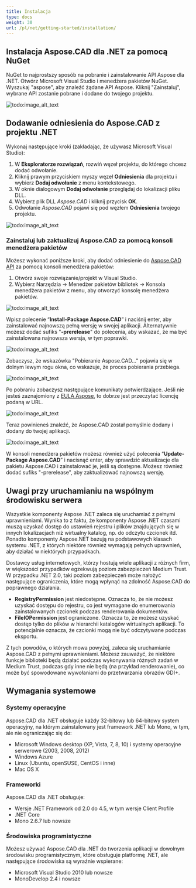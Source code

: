 ```yaml
---
title: Instalacja
type: docs
weight: 30
url: /pl/net/getting-started/installation/
---
```


## **Instalacja Aspose.CAD dla .NET za pomocą NuGet**

NuGet to najprostszy sposób na pobranie i zainstalowanie API Aspose dla .NET. Otwórz Microsoft Visual Studio i menedżera pakietów NuGet. Wyszukaj "aspose", aby znaleźć żądane API Aspose. Kliknij "Zainstaluj", wybrane API zostanie pobrane i dodane do twojego projektu.

![todo:image_alt_text](/_assets/install/installation_1.png)

## **Dodawanie odniesienia do Aspose.CAD z projektu .NET**

Wykonaj następujące kroki (zakładając, że używasz Microsoft Visual Studio):

1. W **Eksploratorze rozwiązań**, rozwiń węzeł projektu, do którego chcesz dodać odwołanie.
1. Kliknij prawym przyciskiem myszy węzeł **Odniesienia** dla projektu i wybierz **Dodaj odwołanie** z menu kontekstowego.
1. W oknie dialogowym **Dodaj odwołanie** przeglądaj do lokalizacji pliku DLL.
1. Wybierz plik DLL *Aspose.CAD* i kliknij przycisk **OK**.
1. Odwołanie *Aspose.CAD* pojawi się pod węzłem **Odniesienia** twojego projektu.

![todo:image_alt_text](/_assets/install/installation_2.png)

### **Zainstaluj lub zaktualizuj Aspose.CAD za pomocą konsoli menedżera pakietów**

Możesz wykonać poniższe kroki, aby dodać odniesienie do [Aspose.CAD API](https://www.nuget.org/packages/Aspose.CAD/) za pomocą konsoli menedżera pakietów:

1. Otwórz swoje rozwiązanie/projekt w Visual Studio.
1. Wybierz Narzędzia -> Menedżer pakietów bibliotek -> Konsola menedżera pakietów z menu, aby otworzyć konsolę menedżera pakietów.

![todo:image_alt_text](/_assets/install/installation_3.png)

Wpisz polecenie “**Install-Package Aspose.CAD**” i naciśnij enter, aby zainstalować najnowszą pełną wersję w swojej aplikacji. Alternatywnie możesz dodać sufiks "**-prerelease**" do polecenia, aby wskazać, że ma być zainstalowana najnowsza wersja, w tym poprawki.

![todo:image_alt_text](/_assets/install/installation_4.png)

Zobaczysz, że wskazówka "Pobieranie Aspose.CAD..." pojawia się w dolnym lewym rogu okna, co wskazuje, że proces pobierania przebiega.

![todo:image_alt_text](/_assets/install/installation_5.png)

Po pobraniu zobaczysz następujące komunikaty potwierdzające. Jeśli nie jesteś zaznajomiony z [EULA Aspose](https://about.aspose.com/legal/eula), to dobrze jest przeczytać licencję podaną w URL.

![todo:image_alt_text](/_assets/install/installation_6.png)

Teraz powinieneś znaleźć, że Aspose.CAD został pomyślnie dodany i dodany do twojej aplikacji.

![todo:image_alt_text](/_assets/install/installation_7.png)

W konsoli menedżera pakietów możesz również użyć polecenia “**Update-Package Aspose.CAD**” i nacisnąć enter, aby sprawdzić aktualizacje dla pakietu Aspose.CAD i zainstalować je, jeśli są dostępne. Możesz również dodać sufiks "-prerelease", aby zaktualizować najnowszą wersję.

## **Uwagi przy uruchamianiu na wspólnym środowisku serwera**

Wszystkie komponenty Aspose .NET zaleca się uruchamiać z pełnymi uprawnieniami. Wynika to z faktu, że komponenty Aspose .NET czasami muszą uzyskać dostęp do ustawień rejestru i plików znajdujących się w innych lokalizacjach niż wirtualny katalog, np. do odczytu czcionek itd. Ponadto komponenty Aspose.NET bazują na podstawowych klasach systemu .NET, z których niektóre również wymagają pełnych uprawnień, aby działać w niektórych przypadkach.

Dostawcy usług internetowych, którzy hostują wiele aplikacji z różnych firm, w większości przypadków egzekwują poziom zabezpieczeń Medium Trust. W przypadku .NET 2.0, taki poziom zabezpieczeń może nałożyć następujące ograniczenia, które mogą wpłynąć na zdolność Aspose.CAD do poprawnego działania.

- **RegistryPermission** jest niedostępne. Oznacza to, że nie możesz uzyskać dostępu do rejestru, co jest wymagane do enumerowania zainstalowanych czcionek podczas renderowania dokumentów.
- **FileIOPermission** jest ograniczone. Oznacza to, że możesz uzyskać dostęp tylko do plików w hierarchii katalogów wirtualnych aplikacji. To potencjalnie oznacza, że czcionki mogą nie być odczytywane podczas eksportu.

Z tych powodów, o których mowa powyżej, zaleca się uruchamianie Aspose.CAD z pełnymi uprawnieniami. Możesz zauważyć, że niektóre funkcje biblioteki będą działać podczas wykonywania różnych zadań w Medium Trust, podczas gdy inne nie będą (na przykład renderowanie), co może być spowodowane wywołaniami do przetwarzania obrazów GDI+.

## **Wymagania systemowe**

### **Systemy operacyjne**

Aspose.CAD dla .NET obsługuje każdy 32-bitowy lub 64-bitowy system operacyjny, na którym zainstalowany jest framework .NET lub Mono, w tym, ale nie ograniczając się do:

- Microsoft Windows desktop (XP, Vista, 7, 8, 10) i systemy operacyjne serwerowe (2003, 2008, 2012)
- Windows Azure
- Linux (Ubuntu, openSUSE, CentOS i inne)
- Mac OS X

### **Frameworki**

Aspose.CAD dla .NET obsługuje:

- Wersje .NET Framework od 2.0 do 4.5, w tym wersje Client Profile
- .NET Core
- Mono 2.6.7 lub nowsze

### **Środowiska programistyczne**

Możesz używać Aspose.CAD dla .NET do tworzenia aplikacji w dowolnym środowisku programistycznym, które obsługuje platformę .NET, ale następujące środowiska są wyraźnie wspierane:

- Microsoft Visual Studio 2010 lub nowsze
- MonoDevelop 2.4 i nowsze
